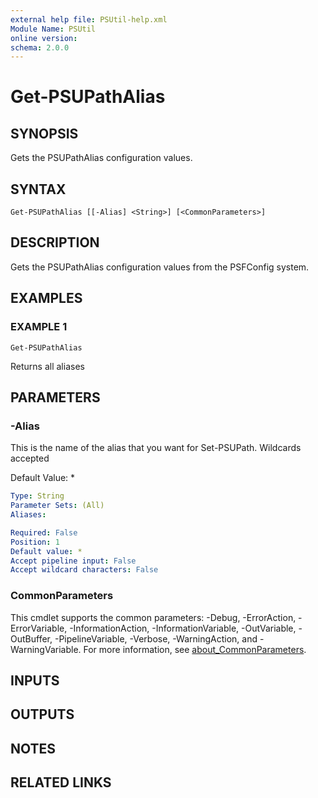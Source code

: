 ```yaml
---
external help file: PSUtil-help.xml
Module Name: PSUtil
online version:
schema: 2.0.0
---
```


# Get-PSUPathAlias

## SYNOPSIS
Gets the PSUPathAlias configuration values.

## SYNTAX

```
Get-PSUPathAlias [[-Alias] <String>] [<CommonParameters>]
```

## DESCRIPTION
Gets the PSUPathAlias configuration values from the PSFConfig system.

## EXAMPLES

### EXAMPLE 1
```
Get-PSUPathAlias
```

Returns all aliases

## PARAMETERS

### -Alias
This is the name of the alias that you want for Set-PSUPath.
Wildcards accepted

Default Value: *

```yaml
Type: String
Parameter Sets: (All)
Aliases:

Required: False
Position: 1
Default value: *
Accept pipeline input: False
Accept wildcard characters: False
```

### CommonParameters
This cmdlet supports the common parameters: -Debug, -ErrorAction, -ErrorVariable, -InformationAction, -InformationVariable, -OutVariable, -OutBuffer, -PipelineVariable, -Verbose, -WarningAction, and -WarningVariable. For more information, see [about_CommonParameters](http://go.microsoft.com/fwlink/?LinkID=113216).

## INPUTS

## OUTPUTS

## NOTES

## RELATED LINKS
